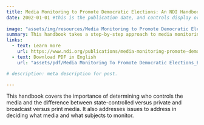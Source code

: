 ```yaml
---
title: Media Monitoring to Promote Democratic Elections: An NDI Handbook for Citizen Organizations
date: 2002-01-01 #this is the publication date, and controls display order.
 
image: "assets/img/resources/Media Monitoring to Promote Democratic Elections.png"
summary: This handbook takes a step-by-step approach to media monitoring. 
links:
  - text: Learn more
    url: https://www.ndi.org/publications/media-monitoring-promote-democratic-elections-ndi-handbook-citizen-organizations
  - text: Download PDF in English
    url: "assets/pdf/Media Monitoring To Promote Democratic Elections_EN.pdf"

# description: meta description for post.

---
```


This handbook covers the importance of determining who controls the media and the difference between state-controlled versus private and broadcast versus print media. It also addresses issues to address in deciding what media and what subjects to monitor. 
